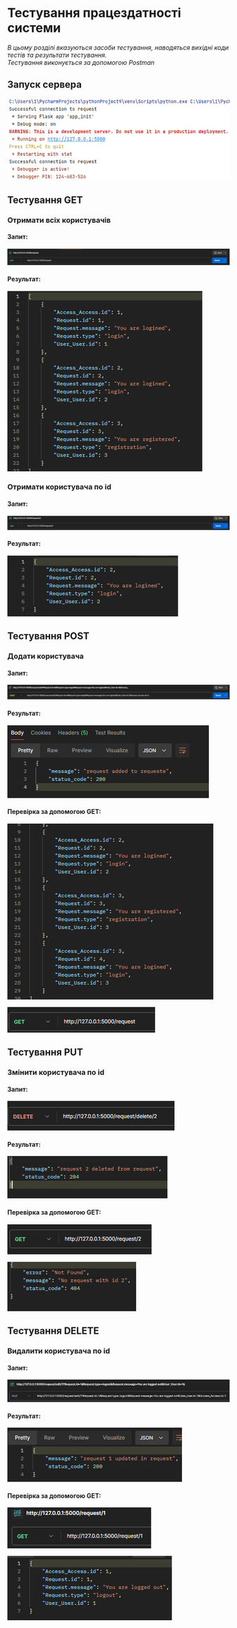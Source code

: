 # Тестування працездатності системи

*В цьому розділі вказуються засоби тестування, наводяться вихідні коди тестів та результати тестування.*  
*Тестування виконується за допомогою Postman*

## Запуск сервера

![](./photos/20.jpg)

## Тестування GET

### Отримати всіх користувачів

#### Запит:
![](./photos/11.jpg)

#### Результат:
![](./photos/2.jpg)

### Отримати користувача по id

#### Запит:
![](./photos/3.jpg)

#### Результат:
![](./photos/4.jpg)

## Тестування POST

### Додати користувача

#### Запит:
![](./photos/5.jpg)

#### Результат:
![](./photos/6.jpg)

#### Перевірка за допомогою GET:
![](./photos/7.jpg)

![](./photos/8.jpg)

## Тестування PUT

### Змінити користувача по id

#### Запит:
![](./photos/9.jpg)

#### Результат:
![](./photos/10.jpg)

#### Перевірка за допомогою GET:
![](./photos/111.jpg)

![](./photos/12.jpg)

## Тестування DELETE

### Видалити користувача по id

#### Запит:
![](./photos/13.jpg)

#### Результат:
![](./photos/14.jpg)

#### Перевірка за допомогою GET:

![](./photos/16.jpg)

![](./photos/17.jpg)

